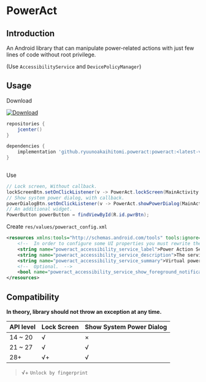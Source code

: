 # PowerAct

## Introduction

An Android library that can manipulate power-related actions with just few lines of code without root privilege.

(Use `AccessibilityService` and `DevicePolicyManager`)

## Usage

Download

[ ![Download](https://api.bintray.com/packages/ryuunoakaihitomi/maven/poweract/images/download.svg) ](https://bintray.com/ryuunoakaihitomi/maven/poweract/_latestVersion)

```gradle
repositories {
    jcenter()
}

dependencies {
    implementation 'github.ryuunoakaihitomi.poweract:poweract:<latest-version>'
}
    
```

Use

```java
// Lock screen, Without callback.
lockScreenBtn.setOnClickListener(v -> PowerAct.lockScreen(MainActivity.this));
// Show system power dialog, with callback.
powerDialogBtn.setOnClickListener(v -> PowerAct.showPowerDialog(MainActivity.this, callback));
// An additional widget.
PowerButton powerButton = findViewById(R.id.pwrBtn);
```

Create `res/values/poweract_config.xml`

```xml
<resources xmlns:tools="http://schemas.android.com/tools" tools:ignore="UnusedResources">
    <!--  In order to configure some UI properties you must rewrite the res of the library.  -->
    <string name="poweract_accessibility_service_label">Power Action Service</string>
    <string name="poweract_accessibility_service_description">The service is used to perform some power action without reaching the actual power button on the side of the phone. It will never collect any user data.</string>
    <string name="poweract_accessibility_service_summary">Virtual power key accessibility service.</string>
    <!--  Optional.  -->
    <bool name="poweract_accessibility_service_show_foreground_notification">true</bool>
</resources>
```

## Compatibility

**In theory, library should not throw an exception at any time.**

API level|Lock Screen|Show System Power Dialog
-|-|-
14 ~ 20 |√|×
21 ~ 27 |√|√
28+|√+|√

> √+ `Unlock by fingerprint`